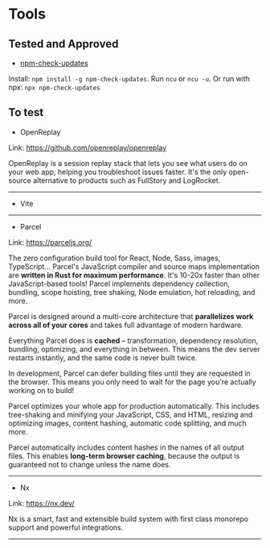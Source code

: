 
# Tools

## Tested and Approved

- [npm-check-updates](https://www.npmjs.com/package/npm-check-updates)

Install: `npm install -g npm-check-updates`. Run `ncu` or `ncu -u`. Or run with npx: `npx npm-check-updates`

## To test

- OpenReplay

Link: https://github.com/openreplay/openreplay

OpenReplay is a session replay stack that lets you see what users do on your web app, helping you troubleshoot issues faster. It's the only open-source alternative to products such as FullStory and LogRocket.

---

- Vite

---

- Parcel

Link: https://parceljs.org/

The zero configuration build tool for React, Node, Sass, images, TypeScript... Parcel's JavaScript compiler and source maps implementation are **written in Rust for maximum performance**. It's 10-20x faster than other JavaScript-based tools! Parcel implements dependency collection, bundling, scope hoisting, tree shaking, Node emulation, hot reloading, and more.

Parcel is designed around a multi-core architecture that **parallelizes work across all of your cores** and takes full advantage of modern hardware.

Everything Parcel does is **cached** – transformation, dependency resolution, bundling, optimizing, and everything in between. This means the dev server restarts instantly, and the same code is never built twice.

In development, Parcel can defer building files until they are requested in the browser. This means you only need to wait for the page you're actually working on to build!

Parcel optimizes your whole app for production automatically. This includes tree-shaking and minifying your JavaScript, CSS, and HTML, resizing and optimizing images, content hashing, automatic code splitting, and much more.

Parcel automatically includes content hashes in the names of all output files. This enables **long-term browser caching**, because the output is guaranteed not to change unless the name does.

---

- Nx

Link: https://nx.dev/

Nx is a smart, fast and extensible build system with first class monorepo support and powerful integrations.

---
